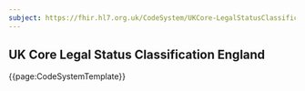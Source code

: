 ```yaml
---
subject: https://fhir.hl7.org.uk/CodeSystem/UKCore-LegalStatusClassificationEngland
---
```

## UK Core Legal Status Classification England

{{page:CodeSystemTemplate}}